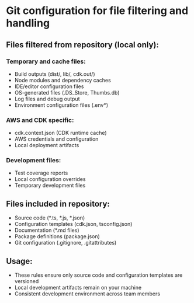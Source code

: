 # Git configuration for file filtering and handling

## Files filtered from repository (local only):

### Temporary and cache files:
- Build outputs (dist/, lib/, cdk.out/)
- Node modules and dependency caches
- IDE/editor configuration files
- OS-generated files (.DS_Store, Thumbs.db)
- Log files and debug output
- Environment configuration files (.env*)

### AWS and CDK specific:
- cdk.context.json (CDK runtime cache)
- AWS credentials and configuration
- Local deployment artifacts

### Development files:
- Test coverage reports
- Local configuration overrides
- Temporary development files

## Files included in repository:
- Source code (*.ts, *.js, *.json)
- Configuration templates (cdk.json, tsconfig.json)
- Documentation (*.md files)
- Package definitions (package.json)
- Git configuration (.gitignore, .gitattributes)

## Usage:
- These rules ensure only source code and configuration templates are versioned
- Local development artifacts remain on your machine
- Consistent development environment across team members